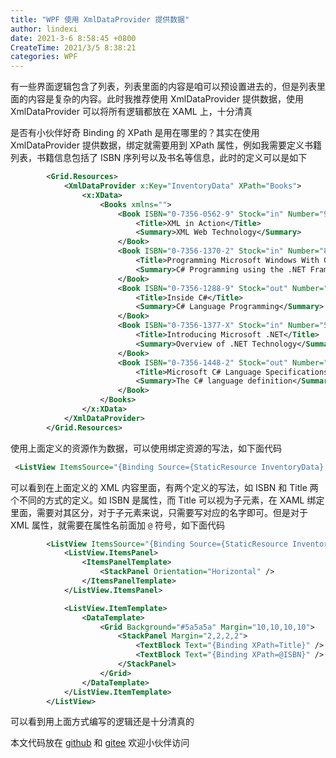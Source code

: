 ```yaml
---
title: "WPF 使用 XmlDataProvider 提供数据"
author: lindexi
date: 2021-3-6 8:58:45 +0800
CreateTime: 2021/3/5 8:38:21
categories: WPF
---
```


有一些界面逻辑包含了列表，列表里面的内容是咱可以预设置进去的，但是列表里面的内容是复杂的内容。此时我推荐使用 XmlDataProvider 提供数据，使用 XmlDataProvider 可以将所有逻辑都放在 XAML 上，十分清真

<!--more-->


<!-- CreateTime:2021/3/5 8:38:21 -->

<!-- 发布 -->

是否有小伙伴好奇 Binding 的 XPath 是用在哪里的？其实在使用 XmlDataProvider 提供数据，绑定就需要用到 XPath 属性，例如我需要定义书籍列表，书籍信息包括了 ISBN 序列号以及书名等信息，此时的定义可以是如下

```xml
        <Grid.Resources>
            <XmlDataProvider x:Key="InventoryData" XPath="Books">
                <x:XData>
                    <Books xmlns="">
                        <Book ISBN="0-7356-0562-9" Stock="in" Number="9">
                            <Title>XML in Action</Title>
                            <Summary>XML Web Technology</Summary>
                        </Book>
                        <Book ISBN="0-7356-1370-2" Stock="in" Number="8">
                            <Title>Programming Microsoft Windows With C#</Title>
                            <Summary>C# Programming using the .NET Framework</Summary>
                        </Book>
                        <Book ISBN="0-7356-1288-9" Stock="out" Number="7">
                            <Title>Inside C#</Title>
                            <Summary>C# Language Programming</Summary>
                        </Book>
                        <Book ISBN="0-7356-1377-X" Stock="in" Number="5">
                            <Title>Introducing Microsoft .NET</Title>
                            <Summary>Overview of .NET Technology</Summary>
                        </Book>
                        <Book ISBN="0-7356-1448-2" Stock="out" Number="4">
                            <Title>Microsoft C# Language Specifications</Title>
                            <Summary>The C# language definition</Summary>
                        </Book>
                    </Books>
                </x:XData>
            </XmlDataProvider>
        </Grid.Resources>
```

使用上面定义的资源作为数据，可以使用绑定资源的写法，如下面代码

```xml
 <ListView ItemsSource="{Binding Source={StaticResource InventoryData}, XPath=Book}"/>
```

可以看到在上面定义的 XML 内容里面，有两个定义的写法，如 ISBN 和 Title 两个不同的方式的定义。如 ISBN 是属性，而 Title 可以视为子元素，在 XAML 绑定里面，需要对其区分，对于子元素来说，只需要写对应的名字即可。但是对于 XML 属性，就需要在属性名前面加 `@` 符号，如下面代码

```xml
        <ListView ItemsSource="{Binding Source={StaticResource InventoryData}, XPath=Book}">
            <ListView.ItemsPanel>
                <ItemsPanelTemplate>
                    <StackPanel Orientation="Horizontal" />
                </ItemsPanelTemplate>
            </ListView.ItemsPanel>

            <ListView.ItemTemplate>
                <DataTemplate>
                    <Grid Background="#5a5a5a" Margin="10,10,10,10">
                        <StackPanel Margin="2,2,2,2">
                            <TextBlock Text="{Binding XPath=Title}" />
                            <TextBlock Text="{Binding XPath=@ISBN}" />
                        </StackPanel>
                    </Grid>
                </DataTemplate>
            </ListView.ItemTemplate>
        </ListView>
```

可以看到用上面方式编写的逻辑还是十分清真的

本文代码放在 [github](https://github.com/lindexi/lindexi_gd/blob/68cefabd097bf2f4fc35e3384f34e1dc622a67ad/PotrallTiscawMouger/PotrallTiscawMouger/MainWindow.xaml) 和 [gitee](https://gitee.com/lindexi/lindexi_gd/blob/68cefabd097bf2f4fc35e3384f34e1dc622a67ad/PotrallTiscawMouger/PotrallTiscawMouger/MainWindow.xaml) 欢迎小伙伴访问


